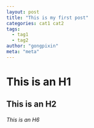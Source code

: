 ```yaml
---
layout: post
title: "This is my first post"
categories: cat1 cat2
tags:
  - tag1
  - tag2
author: "gongpixin"
meta: "meta"
---
```


# This is an H1

## This is an H2

###### This is an H6
